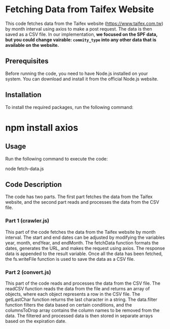 # Fetching Data from Taifex Website

This code fetches data from the Taifex website (https://www.taifex.com.tw) by month interval using axios to make a post request. The data is then saved as a CSV file. In our implementation, **we focused on the SPF data, but you could change vairable: `commity_type` into any other data that is available on the website.**

## Prerequisites

Before running the code, you need to have Node.js installed on your system. You can download and install it from the official Node.js website.

## Installation

To install the required packages, run the following command:

# npm install axios

## Usage

Run the following command to execute the code:

node fetch-data.js


## Code Description

The code has two parts. The first part fetches the data from the Taifex website, and the second part reads and processes the data from the CSV file.

### Part 1 (crawler.js)

This part of the code fetches the data from the Taifex website by month interval. The start and end dates can be adjusted by modifying the variables year, month, endYear, and endMonth. The fetchData function formats the dates, generates the URL, and makes the request using axios. The response data is appended to the result variable. Once all the data has been fetched, the fs.writeFile function is used to save the data as a CSV file.

### Part 2 (convert.js)

This part of the code reads and processes the data from the CSV file. The readCSV function reads the data from the file and returns an array of objects, where each object represents a row in the CSV file. The getLastChar function returns the last character in a string. The data.filter function filters the data based on certain conditions, and the columnsToDrop array contains the column names to be removed from the data. The filtered and processed data is then stored in separate arrays based on the expiration date.

